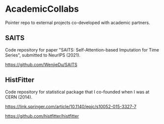 # AcademicCollabs
Pointer repo to external projects co-developed with academic partners.

## SAITS

Code repository for paper "SAITS: Self-Attention-based Imputation for Time Series", submitted to NeurIPS (2021).

https://github.com/WenjieDu/SAITS

## HistFitter

Code repository for statistical package that I co-founded when I was at CERN (2014).

https://link.springer.com/article/10.1140/epjc/s10052-015-3327-7

https://github.com/histfitter/histfitter


